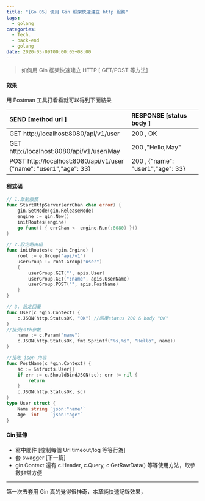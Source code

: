 ```yaml
---
title: "[Go 05] 使用 Gin 框架快速建立 http 服務"
tags:
  - golang
categories:
  - Tech.
  - back-end
  - golang
date: 2020-05-09T00:00:05+08:00
---
```


>如何用 Gin 框架快速建立 HTTP [ GET/POST 等方法] 

<!--more-->

#### 效果

用 Postman 工具打看看就可以得到下面結果

| SEND [method url ]                                                     | RESPONSE [status body ]           |
| :--------------------------------------------------------------------- | :-------------------------------- |
| GET http://localhost:8080/api/v1/user                                  | 200 , OK                          |
| GET http://localhost:8080/api/v1/user/May                              | 200 ,"Hello,May"                  |
| POST http://localhost:8080/api/v1/user <br>{"name": "user1","age": 33} | 200 , {"name": "user1","age": 33} |

#### 程式碼

```go
// 1.啟動服務
func StartHttpServer(errChan chan error) {
	gin.SetMode(gin.ReleaseMode)
	engine := gin.New()
	initRoutes(engine)
	go func() { errChan <- engine.Run(:8080) }()
}

// 2.設定路由組
func initRoutes(e *gin.Engine) {
	root := e.Group("api/v1")
	userGroup := root.Group("user")
	{
		userGroup.GET("", apis.User)
		userGroup.GET(":name", apis.UserName)
		userGroup.POST("", apis.PostName)
	}
}

// 3. 設定回覆
func User(c *gin.Context) {
	c.JSON(http.StatusOK, "OK") //回覆status 200 & body "OK"
}
//接受path參數
	name := c.Param("name")
	c.JSON(http.StatusOK, fmt.Sprintf("%s,%s", "Hello", name))
}

//接收 json 內容
func PostName(c *gin.Context) {
	sc := &structs.User{}
	if err := c.ShouldBindJSON(sc); err != nil {
		return
	}
	c.JSON(http.StatusOK, sc)
}
type User struct {
	Name string `json:"name"`
	Age  int    `json:"age"`
}

```

#### Gin 延伸

- 寫中間件 [控制每個 Url timeout/log 等等行為]
- 套 swagger [下一篇]
- gin.Context 還有 c.Header, c.Query, c.GetRawData() 等等使用方法，取參數非常方便

---

第一次去套用 Gin 真的覺得很神奇，本章純快速記錄效果，
